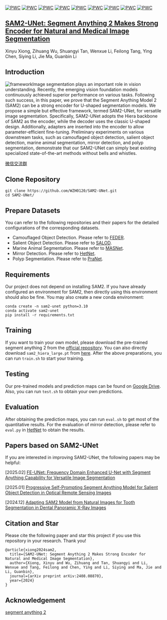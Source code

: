 [![PWC](https://img.shields.io/endpoint.svg?url=https://paperswithcode.com/badge/sam2-unet-segment-anything-2-makes-strong/salient-object-detection-on-duts-te-1)](https://paperswithcode.com/sota/salient-object-detection-on-duts-te-1?p=sam2-unet-segment-anything-2-makes-strong)
[![PWC](https://img.shields.io/endpoint.svg?url=https://paperswithcode.com/badge/sam2-unet-segment-anything-2-makes-strong/salient-object-detection-on-dut-omron-2)](https://paperswithcode.com/sota/salient-object-detection-on-dut-omron-2?p=sam2-unet-segment-anything-2-makes-strong)
[![PWC](https://img.shields.io/endpoint.svg?url=https://paperswithcode.com/badge/sam2-unet-segment-anything-2-makes-strong/salient-object-detection-on-hku-is-1)](https://paperswithcode.com/sota/salient-object-detection-on-hku-is-1?p=sam2-unet-segment-anything-2-makes-strong)
[![PWC](https://img.shields.io/endpoint.svg?url=https://paperswithcode.com/badge/sam2-unet-segment-anything-2-makes-strong/salient-object-detection-on-pascal-s-1)](https://paperswithcode.com/sota/salient-object-detection-on-pascal-s-1?p=sam2-unet-segment-anything-2-makes-strong)
[![PWC](https://img.shields.io/endpoint.svg?url=https://paperswithcode.com/badge/sam2-unet-segment-anything-2-makes-strong/salient-object-detection-on-ecssd-1)](https://paperswithcode.com/sota/salient-object-detection-on-ecssd-1?p=sam2-unet-segment-anything-2-makes-strong)
[![PWC](https://img.shields.io/endpoint.svg?url=https://paperswithcode.com/badge/sam2-unet-segment-anything-2-makes-strong/image-segmentation-on-mas3k)](https://paperswithcode.com/sota/image-segmentation-on-mas3k?p=sam2-unet-segment-anything-2-makes-strong)
[![PWC](https://img.shields.io/endpoint.svg?url=https://paperswithcode.com/badge/sam2-unet-segment-anything-2-makes-strong/image-segmentation-on-rmas)](https://paperswithcode.com/sota/image-segmentation-on-rmas?p=sam2-unet-segment-anything-2-makes-strong)
[![PWC](https://img.shields.io/endpoint.svg?url=https://paperswithcode.com/badge/sam2-unet-segment-anything-2-makes-strong/image-segmentation-on-msd-mirror-segmentation)](https://paperswithcode.com/sota/image-segmentation-on-msd-mirror-segmentation?p=sam2-unet-segment-anything-2-makes-strong)
[![PWC](https://img.shields.io/endpoint.svg?url=https://paperswithcode.com/badge/sam2-unet-segment-anything-2-makes-strong/image-segmentation-on-pmd)](https://paperswithcode.com/sota/image-segmentation-on-pmd?p=sam2-unet-segment-anything-2-makes-strong)

## [SAM2-UNet: Segment Anything 2 Makes Strong Encoder for Natural and Medical Image Segmentation](https://arxiv.org/abs/2408.08870)
Xinyu Xiong, Zihuang Wu, Shuangyi Tan, Wenxue Li, Feilong Tang, Ying Chen, Siying Li, Jie Ma, Guanbin Li

## Introduction
![framework](./sam2unet.jpg)Image segmentation plays an important role in vision understanding. Recently, the emerging vision foundation models continuously achieved superior performance on various tasks. Following such success, in this paper, we prove that the Segment Anything Model 2 (SAM2) can be a strong encoder for U-shaped segmentation models. We propose a simple but effective framework, termed SAM2-UNet, for versatile image segmentation. Specifically, SAM2-UNet adopts the Hiera backbone of SAM2 as the encoder, while the decoder uses the classic U-shaped design. Additionally, adapters are inserted into the encoder to allow parameter-efficient fine-tuning. Preliminary experiments on various downstream tasks, such as camouflaged object detection, salient object detection, marine animal segmentation, mirror detection, and polyp segmentation, demonstrate that our SAM2-UNet can simply beat existing specialized state-of-the-art methods without bells and whistles.

[微信交流群](./)

## Clone Repository
```shell
git clone https://github.com/WZH0120/SAM2-UNet.git
cd SAM2-UNet/
```

## Prepare Datasets
You can refer to the following repositories and their papers for the detailed configurations of the corresponding datasets.
- Camouflaged Object Detection. Please refer to [FEDER](https://github.com/ChunmingHe/FEDER).
- Salient Object Detection. Please refer to [SALOD](https://github.com/moothes/SALOD).
- Marine Animal Segmentation. Please refer to [MASNet](https://github.com/zhenqifu/MASNet).
- Mirror Detection. Please refer to [HetNet](https://github.com/Catherine-R-He/HetNet).
- Polyp Segmentation. Please refer to [PraNet](https://github.com/DengPingFan/PraNet).

## Requirements
Our project does not depend on installing SAM2. If you have already configured an environment for SAM2, then directly using this environment should also be fine. You may also create a new conda environment:

```shell
conda create -n sam2-unet python=3.10
conda activate sam2-unet
pip install -r requirements.txt
```

## Training
If you want to train your own model, please download the pre-trained segment anything 2 from the [official repository](https://github.com/facebookresearch/segment-anything-2). You can also directly download `sam2_hiera_large.pt` from [here](https://dl.fbaipublicfiles.com/segment_anything_2/072824/sam2_hiera_large.pt). After the above preparations, you can run `train.sh` to start your training.

## Testing
Our pre-trained models and prediction maps can be found on [Google Drive](https://drive.google.com/drive/folders/1w2fK8kLhtEmMWZ6G6w9_J17xwgfm3lev?usp=drive_link). Also, you can run `test.sh` to obtain your own predictions.

## Evaluation
After obtaining the prediction maps, you can run `eval.sh` to get most of the quantitative results. For the evaluation of mirror detection, please refer to `eval.py` in [HetNet](https://github.com/Catherine-R-He/HetNet) to obtain the results.

## Papers based on SAM2-UNet
If you are interested in improving SAM2-UNet, the following papers may be helpful:

[2025.02] [FE-UNet: Frequency Domain Enhanced U-Net with Segment Anything Capability for Versatile Image Segmentation](https://arxiv.org/abs/2502.03829)

[2025.01] [Progressive Self-Prompting Segment Anything Model for Salient Object Detection in Optical Remote Sensing Images](https://doi.org/10.3390/rs17020342)

[2024.12] [Adapting SAM2 Model from Natural Images for Tooth Segmentation in Dental Panoramic X-Ray Images](https://doi.org/10.3390/e26121059)

## Citation and Star
Please cite the following paper and star this project if you use this repository in your research. Thank you!
```
@article{xiong2024sam2,
  title={SAM2-UNet: Segment Anything 2 Makes Strong Encoder for Natural and Medical Image Segmentation},
  author={Xiong, Xinyu and Wu, Zihuang and Tan, Shuangyi and Li, Wenxue and Tang, Feilong and Chen, Ying and Li, Siying and Ma, Jie and Li, Guanbin},
  journal={arXiv preprint arXiv:2408.08870},
  year={2024}
}
```

## Acknowledgement
[segment anything 2](https://github.com/facebookresearch/segment-anything-2)
